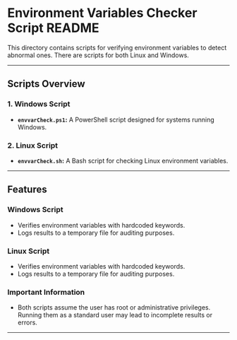 # **Environment Variables Checker Script README**

This directory contains scripts for verifying environment variables to detect abnormal ones. There are scripts for both Linux and Windows.

---

## **Scripts Overview**

### **1. Windows Script**

- **`envvarCheck.ps1`:** A PowerShell script designed for systems running Windows.

### **2. Linux Script**

- **`envvarCheck.sh`:** A Bash script for checking Linux environment variables.

---

## **Features**

### **Windows Script**

- Verifies environment variables with hardcoded keywords.
- Logs results to a temporary file for auditing purposes.

### **Linux Script**

- Verifies environment variables with hardcoded keywords.
- Logs results to a temporary file for auditing purposes.

### Important Information

- Both scripts assume the user has root or administrative privileges. Running them as a standard user may lead to incomplete results or errors.

---
